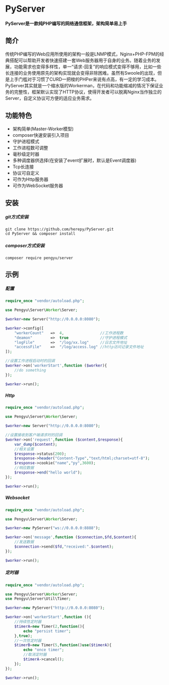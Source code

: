 # PyServer

**PyServer是一款纯PHP编写的网络通信框架，架构简单易上手**

## 简介

传统PHP编写的Web应用所使用的架构一般是LNMP模式，Nginx+PHP-FPM的经典搭配可以帮助开发者快速搭建一套Web服务器用于自身的业务。随着业务的发展，功能需求也变得多样性，单一“请求-回复”的响应模式变得不够用，比如一些长连接的业务使用原先的架构实现就会变得非除困难。虽然有Swoole的出现，但是上手门槛对于习惯了CURD一把梭的PHPer来说有点高，有一定的学习成本。PyServer其实就是一个缩水版的Workerman，在代码和功能缩减的情况下保证业务的完整性，框架默认实现了HTTP协议，使得开发者可以脱离Nginx当作独立的Server，自定义协议可方便的适应业务需求。

## 功能特色

- 架构简单(Master-Worker模型)
- composer快速安装引入项目
- 守护进程模式
- 工作进程数可调整
- 毫秒级定时器
- 多种调度器供选择(在安装了event扩展时，默认是Event调度器)
- Tcp长连接
- 协议可自定义
- 可作为Http服务器
- 可作为WebSocket服务器

## 安装

##### git方式安装
```shell
git clone https://github.com/herepy/PyServer.git
cd PyServer && composer install
```

##### composer方式安装
```shell
composer require pengyu/server
```

## 示例

##### 配置
```php
require_once "vendor/autoload.php";

use Pengyu\Server\Worker\Server;

$worker=new Server("http://0.0.0.0:8080");

$worker->config([
    "workerCount"   =>  4,                //工作进程数
    "deamon"        =>  true              //守护进程模式
    "logFile"       =>  "/log/xx.log"     //日志文件地址
    "accessFile"    =>  "/log/access.log" //http访问记录文件地址
]);

//设置工作进程启动时的回调
$worker->on('workerStart',function ($worker){
    //do something
});

$worker->run();
```

##### Http

```php
require_once "vendor/autoload.php";

use Pengyu\Server\Worker\Server;

$worker=new Server("http://0.0.0.0:8080");

//设置接收到客户端请求时的回调
$worker->on('request',function ($content,$response){
    var_dump($content);
    //相关设置
    $response->status(200);
    $response->header("Content-Type","text/html;charset=utf-8");
    $response->cookie("name","py",3600);
    //响应数据
    $response->end("hello world");
});

$worker->run();
```

##### Websocket
```php
require_once "vendor/autoload.php";

use Pengyu\Server\Worker\Server;

$worker=new PyServer("ws://0.0.0.0:8888");

$worker->on('message',function ($connection,$fd,$content){
    //发送数据
    $connection->send($fd,"received:".$content);
});

$worker->run();
```

##### 定时器
```php
require_once "vendor/autoload.php";

use Pengyu\Server\Worker\Server;
use Pengyu\Server\Util\Timer;

$worker=new PyServer("http://0.0.0.0:8080");

$worker->on('workerStart',function (){
    //持续性定时器
    $timerA=new Timer(2,function(){
        echo "persist timer";
    },true);
    //一次性定时器
    $timerB=new Timer(5,function()use($timerA){
        echo "once timer";
        //取消定时器
        $timerA->cancel();
    });
});

$worker->run();
```


